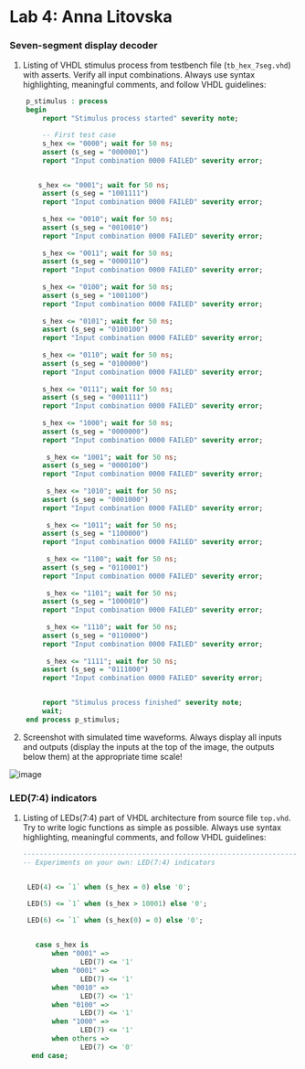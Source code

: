 # Lab 4: Anna Litovska

### Seven-segment display decoder

1. Listing of VHDL stimulus process from testbench file (`tb_hex_7seg.vhd`) with asserts. Verify all input combinations. Always use syntax highlighting, meaningful comments, and follow VHDL guidelines:

```vhdl
    p_stimulus : process
    begin
        report "Stimulus process started" severity note;

        -- First test case
        s_hex <= "0000"; wait for 50 ns;
        assert (s_seg = "0000001")
        report "Input combination 0000 FAILED" severity error;


       s_hex <= "0001"; wait for 50 ns;
        assert (s_seg = "1001111")
        report "Input combination 0000 FAILED" severity error;
        
        s_hex <= "0010"; wait for 50 ns;
        assert (s_seg = "0010010")
        report "Input combination 0000 FAILED" severity error;
        
        s_hex <= "0011"; wait for 50 ns;
        assert (s_seg = "0000110")
        report "Input combination 0000 FAILED" severity error;
        
        s_hex <= "0100"; wait for 50 ns;
        assert (s_seg = "1001100")
        report "Input combination 0000 FAILED" severity error;
        
        s_hex <= "0101"; wait for 50 ns;
        assert (s_seg = "0100100")
        report "Input combination 0000 FAILED" severity error;
        
        s_hex <= "0110"; wait for 50 ns;
        assert (s_seg = "0100000")
        report "Input combination 0000 FAILED" severity error;
        
        s_hex <= "0111"; wait for 50 ns;
        assert (s_seg = "0001111")
        report "Input combination 0000 FAILED" severity error;
        
        s_hex <= "1000"; wait for 50 ns;
        assert (s_seg = "0000000")
        report "Input combination 0000 FAILED" severity error;
        
         s_hex <= "1001"; wait for 50 ns;
        assert (s_seg = "0000100")
        report "Input combination 0000 FAILED" severity error;
        
         s_hex <= "1010"; wait for 50 ns;
        assert (s_seg = "0001000")
        report "Input combination 0000 FAILED" severity error;
        
         s_hex <= "1011"; wait for 50 ns;
        assert (s_seg = "1100000")
        report "Input combination 0000 FAILED" severity error;
        
         s_hex <= "1100"; wait for 50 ns;
        assert (s_seg = "0110001")
        report "Input combination 0000 FAILED" severity error;
        
         s_hex <= "1101"; wait for 50 ns;
        assert (s_seg = "1000010")
        report "Input combination 0000 FAILED" severity error;
        
         s_hex <= "1110"; wait for 50 ns;
        assert (s_seg = "0110000")
        report "Input combination 0000 FAILED" severity error;
        
         s_hex <= "1111"; wait for 50 ns;
        assert (s_seg = "0111000")
        report "Input combination 0000 FAILED" severity error;


        report "Stimulus process finished" severity note;
        wait;
    end process p_stimulus;
```

2. Screenshot with simulated time waveforms. Always display all inputs and outputs (display the inputs at the top of the image, the outputs below them) at the appropriate time scale!

 ![image](https://user-images.githubusercontent.com/99733524/158064123-bd513b92-3e3f-44fb-9163-71ebb57db83f.png)


### LED(7:4) indicators

1. Listing of LEDs(7:4) part of VHDL architecture from source file `top.vhd`. Try to write logic functions as simple as possible. Always use syntax highlighting, meaningful comments, and follow VHDL guidelines:

   ```vhdl
   --------------------------------------------------------------------
   -- Experiments on your own: LED(7:4) indicators

   
    LED(4) <= `1` when (s_hex = 0) else '0';
   
    LED(5) <= `1` when (s_hex > 10001) else '0';

    LED(6) <= `1` when (s_hex(0) = 0) else '0';

    
      case s_hex is
          when "0001" =>
                 LED(7) <= '1' 
          when "0001" =>
                 LED(7) <= '1'
          when "0010" =>
                 LED(7) <= '1'                
          when "0100" =>
                 LED(7) <= '1'
          when "1000" =>
                 LED(7) <= '1'
          when others => 
                 LED(7) <= '0'      
     end case;

